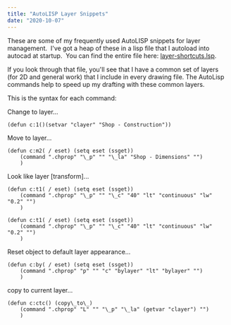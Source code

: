 ```yaml
---
title: "AutoLISP Layer Snippets"
date: "2020-10-07"
---
```


These are some of my frequently used AutoLISP snippets for layer management.  I've got a heap of these in a lisp file that I autoload into autocad at startup.  You can find the entire file here: [layer-shortcuts.lsp](https://github.com/jordanrobot/AutocadUtilities/blob/master/layer-shortcuts.lsp).

If you look through that file, you'll see that I have a common set of layers (for 2D and general work) that I include in every drawing file. The AutoLisp commands help to speed up my drafting with these common layers.

This is the syntax for each command:

Change to layer...

    (defun c:1()(setvar "clayer" "Shop - Construction"))

Move to layer...
```
(defun c:m2( / eset) (setq eset (ssget))
    (command ".chprop" "\_p" "" "\_la" "Shop - Dimensions" "")
    )
```
Look like layer \[transform\]...
```
(defun c:t1( / eset) (setq eset (ssget))
    (command ".chprop" "\_p" "" "\_c" "40" "lt" "continuous" "lw" "0.2" "")
    ) 

(defun c:t1( / eset) (setq eset (ssget))
    (command ".chprop" "\_p" "" "\_c" "40" "lt" "continuous" "lw" "0.2" "")
    )
```
Reset object to default layer appearance...
```
(defun c:by( / eset) (setq eset (ssget))
    (command ".chprop" "p" "" "c" "bylayer" "lt" "bylayer" "")
    )
```
copy to current layer...
```
(defun c:ctc() (copy\_to\_)
    (command ".chprop" "L" "" "\_p" "\_la" (getvar "clayer") "")
    )
```